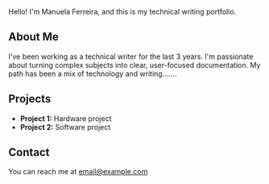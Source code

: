 Hello! I'm Manuela Ferreira, and this is my technical writing portfolio. 

## About Me
I've been working as a technical writer for the last 3 years. I'm passionate about turning complex subjects into clear, user-focused documentation. 
My path has been a mix of technology and writing.......

## Projects
- **Project 1:** Hardware project  
- **Project 2:** Software project 

## Contact
You can reach me at [email@example.com](mailto:email@example.com)
